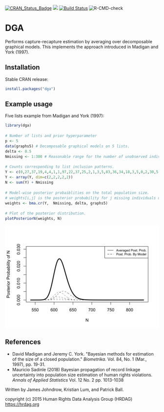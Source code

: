 [![CRAN_Status_Badge](https://www.r-pkg.org/badges/version/dga)](https://cran.r-project.org/package=dga)
[![](https://cranlogs.r-pkg.org/badges/dga)](https://cran.r-project.org/package=dga)
[![Build Status](https://travis-ci.com/OlivierBinette/DGA.svg?branch=master)](https://travis-ci.com/OlivierBinette/DGA)
![R-CMD-check](https://github.com/OlivierBinette/DGA/workflows/R-CMD-check/badge.svg)

DGA
===

Performs capture-recapture estimation by averaging over decomposable graphical models. This implements the approach introduced in Madigan and York (1997).

## Installation
Stable CRAN release:
```r
install.packages("dga")
```

## Example usage

Five lists example from Madigan and York (1997):

```r
library(dga)

# Number of lists and prior hyperparameter
p <- 5
data(graphs5) # Decomposable graphical models on 5 lists.
delta <- 0.5
Nmissing <- 1:300 # Reasonable range for the number of unobserved individuals.

# Counts corresponding to list inclusion patterns.
Y <- c(0,27,37,19,4,4,1,1,97,22,37,25,2,1,3,5,83,36,34,18,3,5,0,2,30,5,23,8,0,3,0,2)
Y <- array(Y, dim=c(2,2,2,2,2))
N <- sum(Y) + Nmissing

# Model-wise posterior probaiblities on the total population size.
# weights[i,j] is the posterior probability for j missing individuals under model graphs5[[j]].
weights <- bma.cr(Y,  Nmissing, delta, graphs5)

# Plot of the posterior distribution.
plotPosteriorN(weights, N)
```

<center>
   <img src="./figures/example.png" width="600">
</center>

## References

- David Madigan and Jeremy C. York. "Bayesian methods for estimation of the size of a closed population." _Biometrika_. Vol. 84, No. 1 (Mar., 1997), pp. 19-31.
- Mauricio Sadinle (2018) Bayesian propagation of record linkage uncertainty into population size estimation of human rights violations. _Annals of Applied Statistics_ Vol. 12 No. 2  pp. 1013-1038


Written by James Johndrow, Kristian Lum, and Patrick Ball. 

copyright (c) 2015 Human Rights Data Analysis Group (HRDAG)
https://hrdag.org

